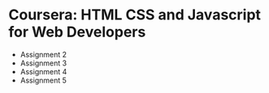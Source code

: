 # Coursera: HTML CSS and Javascript for Web Developers

- Assignment 2
- Assignment 3
- Assignment 4
- Assignment 5
